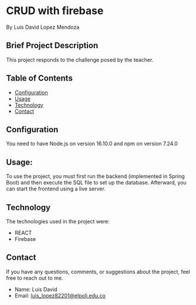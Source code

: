 # CRUD with firebase
By Luis David Lopez Mendoza

## Brief Project Description

This project responds to the challenge posed by the teacher.

## Table of Contents

- [Configuration](#configuration)
- [Usage](#usage)
- [Technology](#technology)
- [Contact](#contact)

## Configuration
You need to have Node.js on version 16.10.0 and npm on version 7.24.0

## Usage:
To use the project, you must first run the backend (implemented in Spring Boot) and then execute the SQL file to set up the database. Afterward, you can start the frontend using a live server.

## Technology
The technologies used in the project were:

- REACT
- Firebase

## Contact

If you have any questions, comments, or suggestions about the project, feel free to reach out to me.

- Name: Luis David
- Email: luis_lopez82201@elpoli.edu.co
